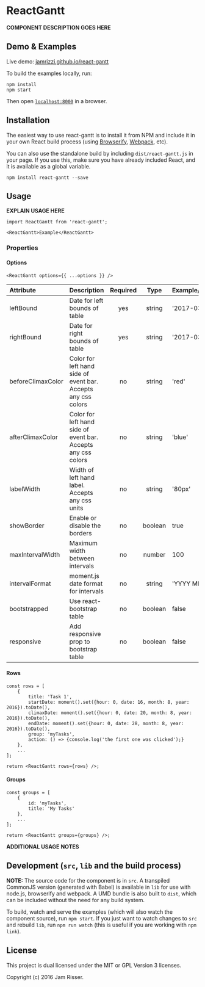 # ReactGantt

__COMPONENT DESCRIPTION GOES HERE__


## Demo & Examples

Live demo: [jamrizzi.github.io/react-gantt](http://jamrizzi.github.io/react-gantt/)

To build the examples locally, run:

```
npm install
npm start
```

Then open [`localhost:8000`](http://localhost:8000) in a browser.


## Installation

The easiest way to use react-gantt is to install it from NPM and include it in your own React build process (using [Browserify](http://browserify.org), [Webpack](http://webpack.github.io/), etc).

You can also use the standalone build by including `dist/react-gantt.js` in your page. If you use this, make sure you have already included React, and it is available as a global variable.

```
npm install react-gantt --save
```


## Usage

__EXPLAIN USAGE HERE__

```
import ReactGantt from 'react-gantt';

<ReactGantt>Example</ReactGantt>
```

### Properties

#### Options

```
<ReactGantt options={{ ...options }} />
```

| Attribute | Description | Required | Type | Example/Default  |
| :------------- |:-------------| :-----:| :-----:| :-----|
| leftBound | Date for left bounds of table | yes | string | '2017-03-20' |
| rightBound | Date for right bounds of table | yes | string | '2017-03-31' |
| beforeClimaxColor | Color for left hand side of event bar. Accepts any css colors | no | string | 'red' |
| afterClimaxColor | Color for left hand side of event bar. Accepts any css colors | no | string | 'blue' |
| labelWidth | Width of left hand label. Accepts any css units | no | string | '80px' |
| showBorder | Enable or disable the borders | no | boolean | true |
| maxIntervalWidth | Maximum width between intervals | no | number | 100 |
| intervalFormat | moment.js date format for intervals | no | string | 'YYYY MM DD' |
| bootstrapped | Use react-bootstrap table | no | boolean | false |
| responsive | Add responsive prop to bootstrap table | no | boolean | false |


#### Rows

```
const rows = [
	{
		title: 'Task 1',
		startDate: moment().set({hour: 0, date: 16, month: 8, year: 2016}).toDate(),
		climaxDate: moment().set({hour: 0, date: 20, month: 8, year: 2016}).toDate(),
		endDate: moment().set({hour: 0, date: 28, month: 8, year: 2016}).toDate(),
		group: 'myTasks',
		action: () => {console.log('the first one was clicked');}
	},
	...
];

return <ReactGantt rows={rows} />;
```


#### Groups

```
const groups = [
	{
		id: 'myTasks',
		title: 'My Tasks'
	},
	...
];

return <ReactGantt groups={groups} />;
```

__ADDITIONAL USAGE NOTES__


## Development (`src`, `lib` and the build process)

**NOTE:** The source code for the component is in `src`. A transpiled CommonJS version (generated with Babel) is available in `lib` for use with node.js, browserify and webpack. A UMD bundle is also built to `dist`, which can be included without the need for any build system.

To build, watch and serve the examples (which will also watch the component source), run `npm start`. If you just want to watch changes to `src` and rebuild `lib`, run `npm run watch` (this is useful if you are working with `npm link`).

## License

This project is dual licensed under the MIT or GPL Version 3 licenses.

Copyright (c) 2016 Jam Risser.
